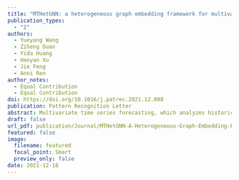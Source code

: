 ```yaml
---
title: "MTHetGNN: a heterogeneous graph embedding framework for multivariate time series forecasting"
publication_types:
  - "2"
authors:
  - Yueyang Wang
  - Ziheng Duan
  - Yida Huang
  - Haoyan Xu
  - Jie Feng
  - Anni Ren
author_notes:
  - Equal Contribution
  - Equal Contribution
doi: https://doi.org/10.1016/j.patrec.2021.12.008 
publication: Pattern Recognition Letter
abstract: Multivariate time series forecasting, which analyzes historical time series to predict future trends, can effectively help decision-making. Complex relations among variables in MTS, including static, dynamic, predictable, and latent relations, have made it possible to mining more features of MTS. Modeling complex relations are not only essential in characterizing latent dependency as well as modeling temporal dependence, but also brings great challenges in the MTS forecasting task. However, existing methods mainly focus on modeling certain relations among MTS variables. In this paper, we propose a novel end-to-end deep learning model, termed Multivariate Time Series Forecasting via Heterogeneous Graph Neural Networks (MTHetGNN). To characterize complex relations among variables, a relation embedding module is designed in MTHetGNN, where each variable is regarded as a graph node, and each type of edge represents a specific static or dynamic relationship. Meanwhile, a temporal embedding module is introduced for time series features extraction, where involving convolutional neural network (CNN) filters with different perception scales. Finally, a heterogeneous graph embedding module is adopted to handle the complex structural information generated by the two modules. Three benchmark datasets from the real world are used to evaluate the proposed MTHetGNN. The comprehensive experiments show that MTHetGNN achieves state-of-the-art results in the MTS forecasting task.
draft: false
url_pdf: publication/Journal/MTHetGNN-A-Heterogeneous-Graph-Embedding-Framework-for-Multivariate-Time-Series-Forecasting/MTHetGNN.pdf
featured: false
image:
  filename: featured
  focal_point: Smart
  preview_only: false
date: 2021-12-18
---
```

